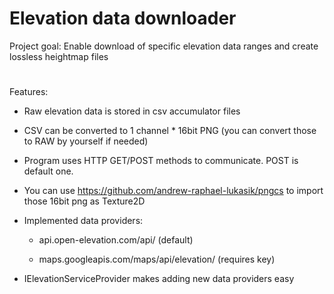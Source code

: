 # Elevation data downloader
Project goal: Enable download of specific elevation data ranges and create lossless heightmap files

#
Features:
- Raw elevation data is stored in csv accumulator files
- CSV can be converted to 1 channel * 16bit PNG (you can convert those to RAW by yourself if needed)
- Program uses HTTP GET/POST methods to communicate. POST is default one.
- You can use https://github.com/andrew-raphael-lukasik/pngcs to import those 16bit png as Texture2D
- Implemented data providers:

    - api.open-elevation.com/api/ (default)
    
    - maps.googleapis.com/maps/api/elevation/ (requires key)
    
- IElevationServiceProvider makes adding new data providers easy 
#
